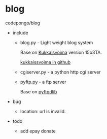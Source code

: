 blog
====



codepongo/blog

* include
	
	+ blog.py - Light weight blog system

		Base on [Kukkaisvoima](http://23.fi/kukkaisvoima) version 15b3TA.
		
		[kukkaissvoima in github](https://github.com/Petteri/kukkaisvoima)

	+ cgiserver.py - a python http cgi server

	+ pyftp.py - a ftp server
		
		Base on [pyftpdlib](http://code.google.com/p/pyftpdlib/)

* bug
	+ location: url is invalid.

* todo
	
	+ add epay donate


